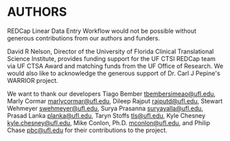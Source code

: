 # AUTHORS

REDCap Linear Data Entry Workflow would not be possible without generous contributions from our authors and funders.

David R Nelson, Director of the University of Florida Clinical Translational Science Institute, provides funding support for the UF CTSI REDCap team via UF CTSA Award and matching funds from the UF Office of Research. We would also like to acknowledge the generous support of Dr. Carl J Pepine's WARRIOR project.

We want to thank our developers Tiago Bember tbembersimeao@ufl.edu, Marly Cormar marlycormar@ufl.edu, Dileep Rajput rajputd@ufl.edu, Stewart Wehmeyer swehmeyer@ufl.edu, Surya Prasanna suryayalla@ufl.edu, Prasad Lanka planka@ufl.edu, Taryn Stoffs tls@ufl.edu, Kyle Chesney kyle.chesney@ufl.edu, Mike Conlon, Ph.D. mconlon@ufl.edu, and Philip Chase pbc@ufl.edu for their contributions to the project.

